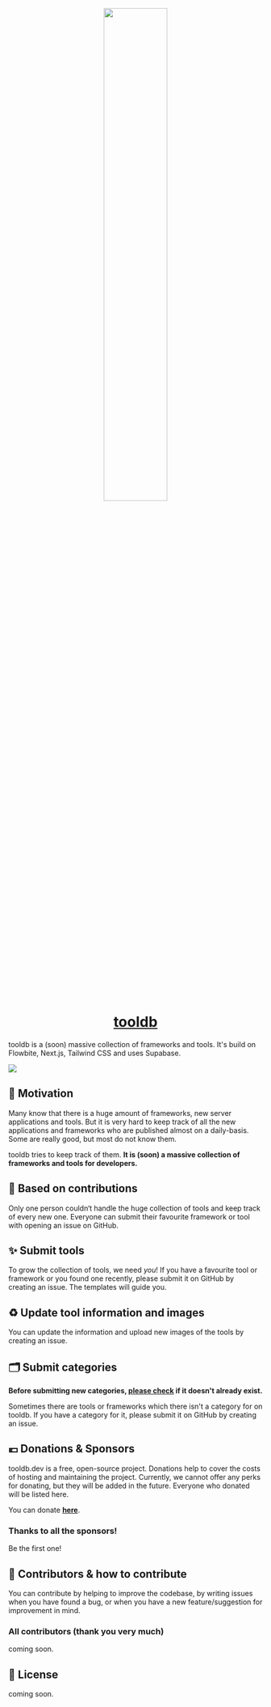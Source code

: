 <p align="center"><img src="https://qrukfpaygglwznencwsz.supabase.co/storage/v1/object/public/tool-images/cover.png" width="50%"/>
</p>

<h1 align="center"><a href="https://tooldb.dev" target="_blank"><b>tooldb</b></a></h1>

tooldb is a (soon) massive collection of frameworks and tools. It's build on Flowbite, Next.js, Tailwind CSS and uses Supabase.

<img src="https://qrukfpaygglwznencwsz.supabase.co/storage/v1/object/public/tool-images/Bildschirmfoto 2022-05-23 um 22.31.10.png" />

## 💭 Motivation

Many know that there is a huge amount of frameworks, new server applications and tools. But it is very hard to keep track of all the new applications and frameworks who are published almost on a daily-basis. Some are really good, but most do not know them.

tooldb tries to keep track of them. **It is (soon) a massive collection of frameworks and tools for developers.**

## 👥 Based on contributions

Only one person couldn‘t handle the huge collection of tools and keep track of every new one. Everyone can submit their favourite framework or tool with opening an issue on GitHub.

## ✨ Submit tools

To grow the collection of tools, we need *you*! If you have a favourite tool or framework or you found one recently, please submit it on GitHub by creating an issue. The templates will guide you.

## ♻️ Update tool information and images

You can update the information and upload new images of the tools by creating an issue.

## 🗂 Submit categories

**Before submitting new categories, [please check](https://tooldb.dev) if it doesn't already exist.**

Sometimes there are tools or frameworks which there isn't a category for on tooldb. If you have a category for it, please submit it on GitHub by creating an issue.

## 💶 Donations & Sponsors

tooldb.dev is a free, open-source project. Donations help to cover the costs of hosting and maintaining the project. Currently, we cannot offer any perks for donating, but they will be added in the future. Everyone who donated will be listed here.

You can donate [**here**](https://tooldb.dev/donate).

### Thanks to all the sponsors!

Be the first one!

## 💯 Contributors & how to contribute

You can contribute by helping to improve the codebase, by writing issues when you have found a bug, or when you have a new feature/suggestion for improvement in mind.

### All contributors (thank you very much)

coming soon.

## 📄 License

coming soon.
